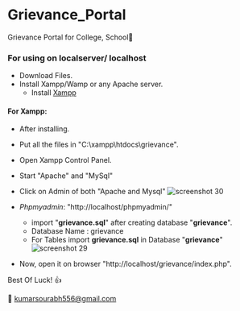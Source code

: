 # Grievance_Portal
Grievance Portal for College, School:school:

### For using on localserver/ localhost
* Download Files.
* Install Xampp/Wamp or any Apache server.
  * Install [Xampp](https://www.apachefriends.org/download.html)
#### For Xampp:
* After installing. 
* Put all the files in "C:\xampp\htdocs\grievance". 
* Open Xampp Control Panel.
* Start "Apache" and "MySql"
* Click on Admin of both "Apache and Mysql"
![screenshot 30](https://user-images.githubusercontent.com/28394309/50753317-839ca480-1277-11e9-822f-007d398c0031.png)

* _Phpmyadmin_: "http://localhost/phpmyadmin/"
  - import "**grievance.sql**" after creating database "**grievance**".
  * Database Name : grievance
  * For Tables import **grievance.sql** in Database "**grievance**"
![screenshot 29](https://user-images.githubusercontent.com/28394309/50753084-8c40ab00-1276-11e9-9900-d37f0358a14f.png)

* Now, open it on browser "http://localhost/grievance/index.php". 

Best Of Luck! :+1: 

:e-mail: kumarsourabh556@gmail.com

